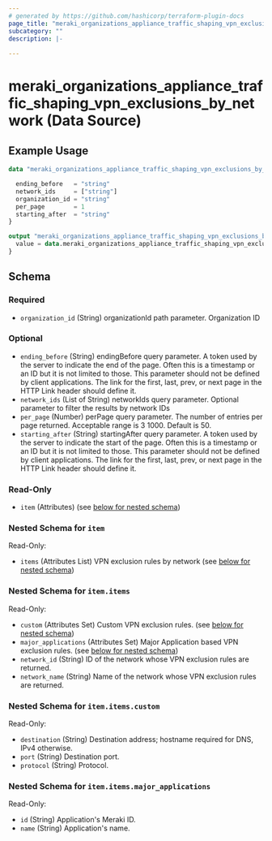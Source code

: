 ```yaml
---
# generated by https://github.com/hashicorp/terraform-plugin-docs
page_title: "meraki_organizations_appliance_traffic_shaping_vpn_exclusions_by_network Data Source - terraform-provider-meraki"
subcategory: ""
description: |-
  
---
```


# meraki_organizations_appliance_traffic_shaping_vpn_exclusions_by_network (Data Source)



## Example Usage

```terraform
data "meraki_organizations_appliance_traffic_shaping_vpn_exclusions_by_network" "example" {

  ending_before   = "string"
  network_ids     = ["string"]
  organization_id = "string"
  per_page        = 1
  starting_after  = "string"
}

output "meraki_organizations_appliance_traffic_shaping_vpn_exclusions_by_network_example" {
  value = data.meraki_organizations_appliance_traffic_shaping_vpn_exclusions_by_network.example.item
}
```

<!-- schema generated by tfplugindocs -->
## Schema

### Required

- `organization_id` (String) organizationId path parameter. Organization ID

### Optional

- `ending_before` (String) endingBefore query parameter. A token used by the server to indicate the end of the page. Often this is a timestamp or an ID but it is not limited to those. This parameter should not be defined by client applications. The link for the first, last, prev, or next page in the HTTP Link header should define it.
- `network_ids` (List of String) networkIds query parameter. Optional parameter to filter the results by network IDs
- `per_page` (Number) perPage query parameter. The number of entries per page returned. Acceptable range is 3 1000. Default is 50.
- `starting_after` (String) startingAfter query parameter. A token used by the server to indicate the start of the page. Often this is a timestamp or an ID but it is not limited to those. This parameter should not be defined by client applications. The link for the first, last, prev, or next page in the HTTP Link header should define it.

### Read-Only

- `item` (Attributes) (see [below for nested schema](#nestedatt--item))

<a id="nestedatt--item"></a>
### Nested Schema for `item`

Read-Only:

- `items` (Attributes List) VPN exclusion rules by network (see [below for nested schema](#nestedatt--item--items))

<a id="nestedatt--item--items"></a>
### Nested Schema for `item.items`

Read-Only:

- `custom` (Attributes Set) Custom VPN exclusion rules. (see [below for nested schema](#nestedatt--item--items--custom))
- `major_applications` (Attributes Set) Major Application based VPN exclusion rules. (see [below for nested schema](#nestedatt--item--items--major_applications))
- `network_id` (String) ID of the network whose VPN exclusion rules are returned.
- `network_name` (String) Name of the network whose VPN exclusion rules are returned.

<a id="nestedatt--item--items--custom"></a>
### Nested Schema for `item.items.custom`

Read-Only:

- `destination` (String) Destination address; hostname required for DNS, IPv4 otherwise.
- `port` (String) Destination port.
- `protocol` (String) Protocol.


<a id="nestedatt--item--items--major_applications"></a>
### Nested Schema for `item.items.major_applications`

Read-Only:

- `id` (String) Application's Meraki ID.
- `name` (String) Application's name.
